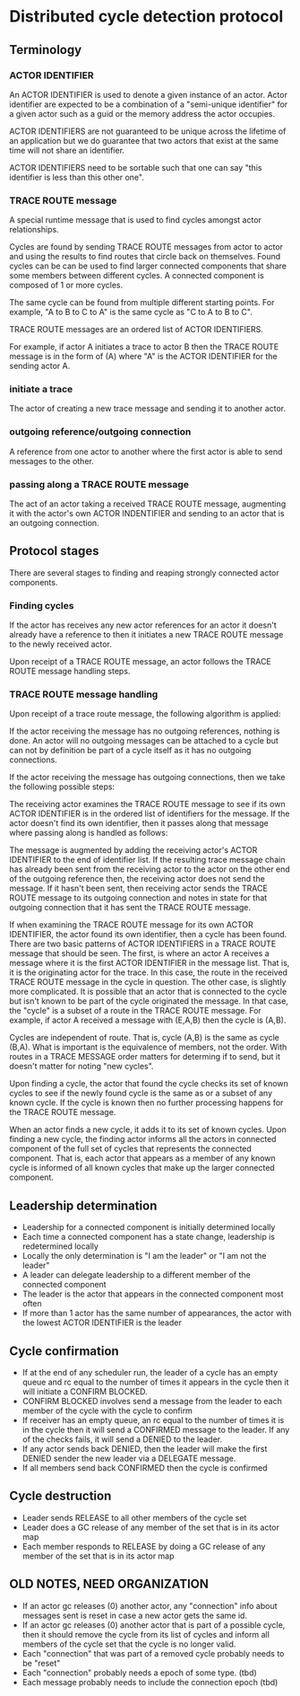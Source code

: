 # Distributed cycle detection protocol

## Terminology

### ACTOR IDENTIFIER

An ACTOR IDENTIFIER is used to denote a given instance of an actor. Actor identifier are expected to be a combination of a "semi-unique identifier" for a
given actor such as a guid or the memory address the actor occupies.

ACTOR IDENTIFIERS are not guaranteed to be unique across the lifetime of an application but we do guarantee that two actors that exist at the same time will not share an identifier.

ACTOR IDENTIFIERS need to be sortable such that one can say "this identifier is less than this other one".

### TRACE ROUTE message

A special runtime message that is used to find cycles amongst actor relationships.

Cycles are found by sending TRACE ROUTE messages from actor to actor and using the results to find routes that circle back on themselves. Found cycles can be can be used to find larger connected components that share some members between different cycles. A connected component is composed of 1 or more cycles.

The same cycle can be found from multiple different starting points. For example, "A to B to C to A" is the same cycle as "C to A to B to C".

TRACE ROUTE messages are an ordered list of ACTOR IDENTIFIERS.

For example, if actor A initiates a trace to actor B then the TRACE ROUTE message is in the form of (A) where "A" is the ACTOR IDENTIFIER for the sending actor A.

### initiate a trace

The actor of creating a new trace message and sending it to another actor.

### outgoing reference/outgoing connection

A reference from one actor to another where the first actor is able to send messages to the other.

### passing along a TRACE ROUTE message

The act of an actor taking a received TRACE ROUTE message, augmenting it with the actor's own ACTOR INDENTIFIER and sending to an actor that is an outgoing connection.

## Protocol stages

There are several stages to finding and reaping strongly connected actor components.

### Finding cycles

If the actor has receives any new actor references for an actor it doesn't already have a reference to then it initiates a new TRACE ROUTE message to the newly received actor.

Upon receipt of a TRACE ROUTE message, an actor follows the TRACE ROUTE message handling steps.

### TRACE ROUTE message handling

Upon receipt of a trace route message, the following algorithm is applied:

If the actor receiving the message has no outgoing references, nothing is done. An actor will no outgoing messages can be attached to a cycle but can not by definition be part of a cycle itself as it has no outgoing connections.

If the actor receiving the message has outgoing connections, then we take the following possible steps:

The receiving actor examines the TRACE ROUTE message to see if its own ACTOR IDENTIFIER is in the ordered list of identifiers for the message. If the actor doesn't find its own identifier, then it passes along that message where passing along is handled as follows:

The message is augmented by adding the receiving actor's ACTOR IDENTIFIER to the end of identifier list. If the resulting trace message chain has already been sent from the receiving actor to the actor on the other end of the outgoing reference then, the receiving actor does not send the message. If it hasn't been sent, then receiving actor sends the TRACE ROUTE message to its outgoing connection and notes in state for that outgoing connection that it has sent the TRACE ROUTE message.

If when examining the TRACE ROUTE message for its own ACTOR IDENTIFIER, the actor found its own identifier, then a cycle has been found. There are two basic patterns of ACTOR IDENTIFIERS in a TRACE ROUTE message that should be seen. The first, is where an actor A receives a message where it is the first ACTOR IDENTIFIER in the message list. That is, it is the originating actor for the trace. In this case, the route in the received TRACE ROUTE message in the cycle in question. The other case, is slightly more complicated. It is possible that an actor that is connected to the cycle but isn't known to be part of the cycle originated the message. In that case, the "cycle" is a subset of a route in the TRACE ROUTE message. For example, if actor A received a message with (E,A,B) then the cycle is (A,B).

Cycles are independent of route. That is, cycle (A,B) is the same as cycle (B,A). What is important is the equivalence of members, not the order. With routes in a TRACE MESSAGE order matters for determing if to send, but it doesn't matter for noting "new cycles".

Upon finding a cycle, the actor that found the cycle checks its set of known cycles to see if the newly found cycle is the same as or a subset of any known cycle. If the cycle is known then no further processing happens for the TRACE ROUTE message.

When an actor finds a new cycle, it adds it to its set of known cycles. Upon finding a new cycle, the finding actor informs all the actors in connected component of the full set of cycles that represents the connected component. That is, each actor that appears as a member of any known cycle is informed of all known cycles that make up the larger connected component.

## Leadership determination

- Leadership for a connected component is initially determined locally
- Each time a connected component has a state change, leadership is redetermined locally
- Locally the only determination is "I am the leader" or "I am not the leader"
- A leader can delegate leadership to a different member of the connected component
- The leader is the actor that appears in the connected component most often
- If more than 1 actor has the same number of appearances, the actor with the lowest ACTOR IDENTIFIER is the leader

## Cycle confirmation

- If at the end of any scheduler run, the leader of a cycle has an empty queue and rc equal to the number of times it appears in the cycle then it will initiate a CONFIRM BLOCKED.
- CONFIRM BLOCKED involves send a message from the leader to each member of the cycle with the cycle to confirm
- If receiver has an empty queue, an rc equal to the number of times it is in the cycle then it will send a CONFIRMED message to the leader. If any of the checks fails, it will send a DENIED to the leader.
- If any actor sends back DENIED, then the leader will make the first DENIED sender the new leader via a DELEGATE message.
- If all members send back CONFIRMED then the cycle is confirmed

## Cycle destruction

- Leader sends RELEASE to all other members of the cycle set
- Leader does a GC release of any member of the set that is in its actor map
- Each member responds to RELEASE by doing a GC release of any member of the set that is in its actor map

## OLD NOTES, NEED ORGANIZATION

- If an actor gc releases (0) another actor, any "connection" info about messages sent is reset in case a new actor gets the same id.
- If an actor gc releases (0) another actor that is part of a possible cycle, then it should remove the cycle from its list of cycles and inform all members of the cycle set that the cycle is no longer valid.
- Each "connection" that was part of a removed cycle probably needs to be "reset"
- Each "connection" probably needs a epoch of some type. (tbd)
- Each message probably needs to include the connection epoch (tbd)
